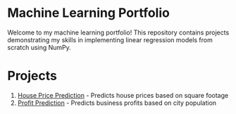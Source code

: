 # Machine Learning Portfolio

Welcome to my machine learning portfolio! This repository contains projects demonstrating my skills in implementing linear regression models from scratch using NumPy.

# Projects

1. [House Price Prediction](./House-Price-Prediction/) - Predicts house prices based on square footage
2. [Profit Prediction](./Profit-Prediction/) - Predicts business profits based on city population


